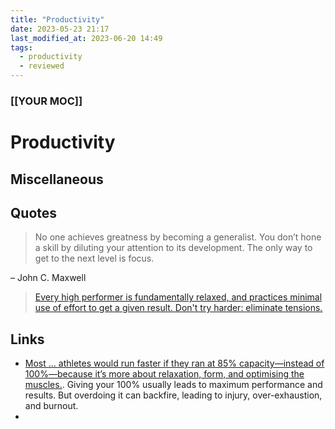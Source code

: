 ```yaml
---
title: "Productivity"
date: 2023-05-23 21:17
last_modified_at: 2023-06-20 14:49
tags:
  - productivity
  - reviewed
---
```


### [[YOUR MOC]]

# Productivity

## Miscellaneous

## Quotes

> No one achieves greatness by becoming a generalist. You don’t hone a skill by diluting your attention to its development. The only way to get to the next level is focus.

– John C. Maxwell

> [Every high performer is fundamentally relaxed, and practices minimal use of effort to get a given result. Don't try harder: eliminate tensions.](https://twitter.com/sanityinc/status/1309974689268129792)


## Links

* [Most ... athletes would run faster if they ran at 85% capacity—instead of 100%—because it’s more about relaxation, form, and optimising the muscles.](https://eugeneyan.com/writing/when-giving-your-100-gets-you-less-than-85/). Giving your 100% usually leads to maximum performance and results. But overdoing it can backfire, leading to injury, over-exhaustion, and burnout.
* 